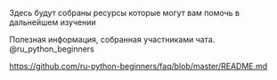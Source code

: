 Здесь будут собраны ресурсы которые могут вам помочь в дальнейшем изучении


Полезная информация, собранная участниками чата. @ru_python_beginners 

https://github.com/ru-python-beginners/faq/blob/master/README.md
